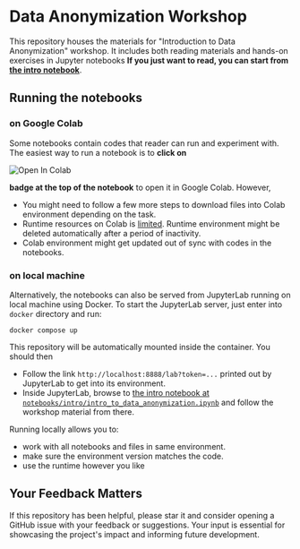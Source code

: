 # Data Anonymization Workshop

This repository houses the materials for "Introduction to Data Anonymization" workshop.
It includes both reading materials and hands-on exercises in Jupyter notebooks **If you just want to read, you can start from [the intro notebook](notebooks/intro/intro_to_data_anonymization.ipynb)**.

## Running the notebooks

### on Google Colab

Some notebooks contain codes that reader can run and experiment with.
The easiest way to run a notebook is to **click on**

<img src="https://colab.research.google.com/assets/colab-badge.svg" alt="Open In Colab"/>

**badge at the top of the notebook** to open it in Google Colab. However,

- You might need to follow a few more steps to download files into Colab environment depending on the task.
- Runtime resources on Colab is [limited](https://research.google.com/colaboratory/faq.html#limitations-and-restrictions). Runtime environment might be deleted automatically after a period of inactivity.
- Colab environment might get updated out of sync with codes in the notebooks.

### on local machine

Alternatively, the notebooks can also be served from JupyterLab running on local machine using Docker.
To start the JupyterLab server, just enter into `docker` directory and run:

```shell
docker compose up
```

This repository will be automatically mounted inside the container.
You should then

- Follow the link `http://localhost:8888/lab?token=...` printed out by JupyterLab to get into its environment.
- Inside JupyterLab, browse to [the intro notebook at `notebooks/intro/intro_to_data_anonymization.ipynb`](notebooks/intro/intro_to_data_anonymization.ipynb) and follow the workshop material from there.

Running locally allows you to:

- work with all notebooks and files in same environment.
- make sure the environment version matches the code.
- use the runtime however you like

## Your Feedback Matters

If this repository has been helpful, please star it and consider opening a
GitHub issue with your feedback or suggestions. Your input is essential for
showcasing the project's impact and informing future development.
